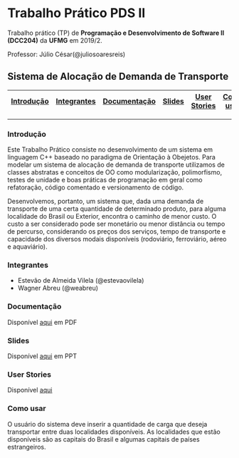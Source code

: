 # Trabalho Prático PDS II
Trabalho prático (TP) de **Programação e Desenvolvimento de Software II (DCC204)** da **UFMG** em 2019/2.

Professor: Júlio César(@juliosoaresreis)

## Sistema de Alocação de Demanda de Transporte

| [Introdução](#introdução) | [Integrantes](#integrantes) | [Documentação](#documentação) |[Slides](#slides) | [User Stories](#user-stories) | [Como usar](#como-usar) |  
| ----------- | -------------- | -------------- | ----------- | ----------- | ----------- | 

---

### Introdução

Este Trabalho Prático consiste no desenvolvimento de um sistema em linguagem C++ baseado no paradigma de Orientação à Obejetos. Para modelar um sistema de alocação de demanda de transporte utilizamos de classes abstratas e conceitos de OO como modularização, polimorfismo, testes de unidade e boas práticas de programação em geral como refatoração, código comentado e versionamento de código.

Desenvolvemos, portanto, um sistema que, dada uma demanda de transporte de uma certa quantidade de determinado produto, para alguma localidade do Brasil ou Exterior, encontra o caminho de menor custo. O custo a ser considerado pode ser monetário ou menor distância ou tempo de percurso, considerando os preços dos serviços, tempo de transporte e capacidade dos diversos modais disponíveis (rodoviário, ferroviário, aéreo e aquaviário).

### Integrantes

- Estevão de Almeida Vilela (@estevaovilela)
- Wagner Abreu (@weabreu)

### Documentação
Disponível [aqui]() em PDF

### Slides
Disponível [aqui]() em PPT

### User Stories

Disponível [aqui]()

### Como usar

O usuário do sistema deve inserir a quantidade de carga que deseja transportar entre duas localidades disponíveis. As localidades que estão disponíveis são as capitais do Brasil e algumas capitais de países estrangeiros.
